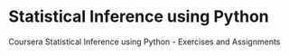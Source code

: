 # Statistical Inference using Python
 Coursera Statistical Inference using Python - Exercises and Assignments
